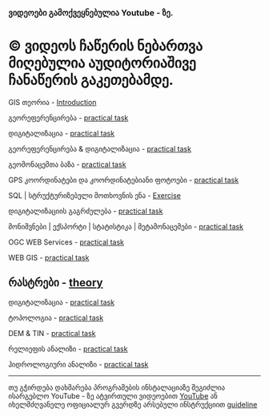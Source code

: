 ### ვიდეოები გამოქვეყნებულია Youtube - ზე.
# © ვიდეოს ჩაწერის ნებართვა მიღებულია აუდიტორიაშივე ჩანაწერის გაკეთებამდე.

GIS თეორია - [Introductio](https://www.youtube.com/)[n](https://youtu.be/-U4Wx_RO-ok) <br>

გეორეფერენცირება  - [practical tas](https://www.youtube.com/)[k](https://youtu.be/dc6Ggv09h4I) <br>

დიგიტალიზაცია - [practical tas](https://www.youtube.com/)[k](https://youtu.be/pN6PRNM1WpA) <br>

გეორეფერენცირება & დიგიტალიზაცია - [practical tas](https://www.youtube.com/)[k](https://youtu.be/05SjuRmB8sg) <br>

გეომონაცემთა ბაზა - [practical tas](https://www.youtube.com/)[k](https://youtu.be/pipT8B4sHYc) <br>

GPS კოორდინატები და კოორდინატებიანი ფოტოები - [practical tas](https://www.youtube.com/)[k](https://youtu.be/P8xveyWCtCs) <br>


SQL | სტრუქტურიზებული მოთხოვნის ენა - [Exercis](https://www.youtube.com/)[e](https://youtu.be/MwfqlZ6XLnc) <br>

დიგიტალიზაციის გაგრძელება - [practical tas](https://www.youtube.com/)[k](https://youtu.be/bQoO8PjIm5Y) <br>

მონიშვნები | ექსპორტი | სტატისტიკა | მეტამონაცემები - [practical tas](https://www.youtube.com/)[k](https://youtu.be/WLlk86nA0pg) <br>

OGC WEB Services - [practical tas](https://www.youtube.com/)[k](https://youtu.be/sS1rSQOzYeM) <br>

WEB GIS - [practical tas](https://www.youtube.com/)[k](https://youtu.be/9dkYVQRudZ8) <br>

რასტრები - [theor](https://www.youtube.com/)[y](https://youtu.be/lYe458z-SlE) <br>
---

დიგიტალიზაცია - [practical tas](https://www.youtube.com/)[k](https://youtu.be/) <br>

ტოპოლოგია - [practical tas](https://www.youtube.com/)[k](https://youtu.be/) <br>

DEM & TIN - [practical tas](https://www.youtube.com/)[k](https://youtu.be/) <br>

რელიეფის ანალიზი - [practical tas](https://www.youtube.com/)[k](https://youtu.be/) <br>

ჰიდროლოგიური ანალიზი - [practical tas](https://www.youtube.com/)[k](https://youtu.be/) <br>


---

თუ გჭირდება დახმარება პროგრამების ინსტალაციაზე შეგიძლია ისარგებლო YouTube - ზე ატვირთული ვიდეოებით [YouTub](https://www.youtube.com/)[e](https://youtu.be/) 
ან იხელმძღვანელე ოფიციალურ გვერდზე არსებული ინსტრუქციით [guideline](https://qgis.org/resources/installation-guide/) <br>